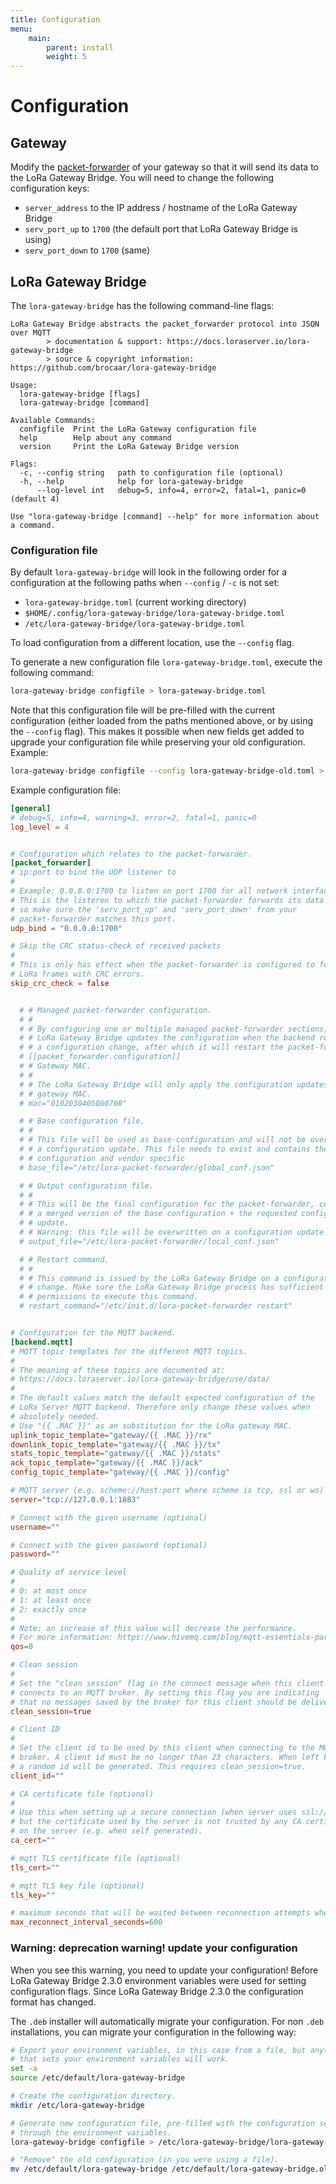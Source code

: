 ```yaml
---
title: Configuration
menu:
    main:
        parent: install
        weight: 5
---
```


# Configuration

## Gateway

Modify the [packet-forwarder](https://github.com/lora-net/packet_forwarder)
of your gateway so that it will send its data to the LoRa Gateway Bridge.
You will need to change the following configuration keys:

* `server_address` to the IP address / hostname of the LoRa Gateway Bridge
* `serv_port_up` to `1700` (the default port that LoRa Gateway Bridge is using)
* `serv_port_down` to `1700` (same)

## LoRa Gateway Bridge

The `lora-gateway-bridge` has the following command-line flags:

```text
LoRa Gateway Bridge abstracts the packet_forwarder protocol into JSON over MQTT
        > documentation & support: https://docs.loraserver.io/lora-gateway-bridge
        > source & copyright information: https://github.com/brocaar/lora-gateway-bridge

Usage:
  lora-gateway-bridge [flags]
  lora-gateway-bridge [command]

Available Commands:
  configfile  Print the LoRa Gateway configuration file
  help        Help about any command
  version     Print the LoRa Gateway Bridge version

Flags:
  -c, --config string   path to configuration file (optional)
  -h, --help            help for lora-gateway-bridge
      --log-level int   debug=5, info=4, error=2, fatal=1, panic=0 (default 4)

Use "lora-gateway-bridge [command] --help" for more information about a command.
```

### Configuration file

By default `lora-gateway-bridge` will look in the following order for a
configuration at the following paths when `--config` / `-c` is not set:

* `lora-gateway-bridge.toml` (current working directory)
* `$HOME/.config/lora-gateway-bridge/lora-gateway-bridge.toml`
* `/etc/lora-gateway-bridge/lora-gateway-bridge.toml`

To load configuration from a different location, use the `--config` flag.

To generate a new configuration file `lora-gateway-bridge.toml`, execute the following command:

```bash
lora-gateway-bridge configfile > lora-gateway-bridge.toml
```

Note that this configuration file will be pre-filled with the current configuration
(either loaded from the paths mentioned above, or by using the `--config` flag).
This makes it possible when new fields get added to upgrade your configuration file
while preserving your old configuration. Example:

```bash
lora-gateway-bridge configfile --config lora-gateway-bridge-old.toml > lora-gateway-bridge-new.toml
```

Example configuration file:

```toml
[general]
# debug=5, info=4, warning=3, error=2, fatal=1, panic=0
log_level = 4


# Configuration which relates to the packet-forwarder.
[packet_forwarder]
# ip:port to bind the UDP listener to
#
# Example: 0.0.0.0:1700 to listen on port 1700 for all network interfaces.
# This is the listeren to which the packet-forwarder forwards its data
# so make sure the 'serv_port_up' and 'serv_port_down' from your
# packet-forwarder matches this port.
udp_bind = "0.0.0.0:1700"

# Skip the CRC status-check of received packets
#
# This is only has effect when the packet-forwarder is configured to forward
# LoRa frames with CRC errors.
skip_crc_check = false


  # # Managed packet-forwarder configuration.
  # #
  # # By configuring one or multiple managed packet-forwarder sections, the
  # # LoRa Gateway Bridge updates the configuration when the backend receives
  # # a configuration change, after which it will restart the packet-forwarder.
  # [[packet_forwarder.configuration]]
  # # Gateway MAC.
  # #
  # # The LoRa Gateway Bridge will only apply the configuration updates for this
  # # gateway MAC.
  # mac="0102030405060708"

  # # Base configuration file.
  # #
  # # This file will be used as base-configuration and will not be overwritten on
  # # a configuration update. This file needs to exist and contains the base
  # # configuration and vendor specific
  # base_file="/etc/lora-packet-forwarder/global_conf.json"

  # # Output configuration file.
  # #
  # # This will be the final configuration for the packet-forwarder, containing
  # # a merged version of the base configuration + the requested configuration
  # # update.
  # # Warning: this file will be overwritten on a configuration update!
  # output_file="/etc/lora-packet-forwarder/local_conf.json"

  # # Restart command.
  # #
  # # This command is issued by the LoRa Gateway Bridge on a configuration
  # # change. Make sure the LoRa Gateway Bridge process has sufficient
  # # permissions to execute this command.
  # restart_command="/etc/init.d/lora-packet-forwarder restart"


# Configuration for the MQTT backend.
[backend.mqtt]
# MQTT topic templates for the different MQTT topics.
#
# The meaning of these topics are documented at:
# https://docs.loraserver.io/lora-gateway-bridge/use/data/
#
# The default values match the default expected configuration of the
# LoRa Server MQTT backend. Therefore only change these values when
# absolutely needed.
# Use "{{ .MAC }}" as an substitution for the LoRa gateway MAC.
uplink_topic_template="gateway/{{ .MAC }}/rx"
downlink_topic_template="gateway/{{ .MAC }}/tx"
stats_topic_template="gateway/{{ .MAC }}/stats"
ack_topic_template="gateway/{{ .MAC }}/ack"
config_topic_template="gateway/{{ .MAC }}/config"

# MQTT server (e.g. scheme://host:port where scheme is tcp, ssl or ws)
server="tcp://127.0.0.1:1883"

# Connect with the given username (optional)
username=""

# Connect with the given password (optional)
password=""

# Quality of service level
#
# 0: at most once
# 1: at least once
# 2: exactly once
#
# Note: an increase of this value will decrease the performance.
# For more information: https://www.hivemq.com/blog/mqtt-essentials-part-6-mqtt-quality-of-service-levels
qos=0

# Clean session
#
# Set the "clean session" flag in the connect message when this client
# connects to an MQTT broker. By setting this flag you are indicating
# that no messages saved by the broker for this client should be delivered.
clean_session=true

# Client ID
#
# Set the client id to be used by this client when connecting to the MQTT
# broker. A client id must be no longer than 23 characters. When left blank,
# a random id will be generated. This requires clean_session=true.
client_id=""

# CA certificate file (optional)
#
# Use this when setting up a secure connection (when server uses ssl://...)
# but the certificate used by the server is not trusted by any CA certificate
# on the server (e.g. when self generated).
ca_cert=""

# mqtt TLS certificate file (optional)
tls_cert=""

# mqtt TLS key file (optional)
tls_key=""

# maximum seconds that will be waited between reconnection attempts when connection is lost
max_reconnect_interval_seconds=600
```

### Warning: deprecation warning! update your configuration

When you see this warning, you need to update your configuration!
Before LoRa Gateway Bridge 2.3.0 environment variables were used for setting
configuration flags. Since LoRa Gateway Bridge 2.3.0 the configuration format
has changed.

The `.deb` installer will automatically migrate your configuration. For non
`.deb` installations, you can migrate your configuration in the following way:

```bash
# Export your environment variables, in this case from a file, but anything
# that sets your environment variables will work.
set -a
source /etc/default/lora-gateway-bridge

# Create the configuration directory.
mkdir /etc/lora-gateway-bridge

# Generate new configuration file, pre-filled with the configuration set
# through the environment variables.
lora-gateway-bridge configfile > /etc/lora-gateway-bridge/lora-gateway-bridge.toml

# "Remove" the old configuration (in you were using a file).
mv /etc/default/lora-gateway-bridge /etc/default/lora-gateway-bridge.old
```
